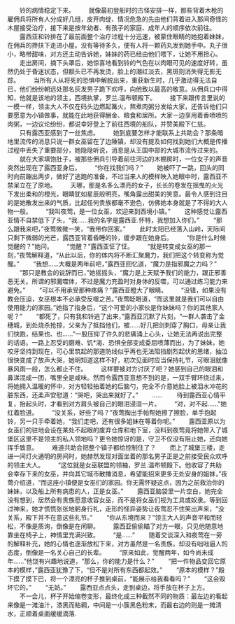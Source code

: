 　　铃的病情稳定下来。
　　就像最初登船时的古怪安排一样，那些背着木枪的雇佣兵将所有人分成好几组，皮开肉绽、情况危急的先由他们背着进入那间奇怪的木屋接受治疗，接下来是按年幼者、有孩子的家庭、成年人的顺序依次前往。
　　露西亚和铃排在了最前面整个治疗过程十分迅速，被蒙住眼睛的她抱着妹妹，在佣兵的搀扶下走进小屋。没有等待多久，便有人将一颗药丸发到她手中。丸子很小，略带甜味，对方还主动告诉她，妹妹的药已经由他们喂下，让她不用担心。
　　走出房间，摘下头罩后，她惊喜地看到铃的气色在以肉眼可见的速度好转，虽然仍处于昏迷状态，但额头已不再发烫，脸上的潮红淡去，黑斑则消失得无影无踪。
　　当所有人从将死的恐惧中解脱出来，重获新生时，几乎激动得无法自已，他们纷纷朝远处那名灰发男子跪下欢呼，向他致以最高的敬意。从佣兵口中得知，他就是该地的领主，西境执掌，罗兰.温布顿殿下。
　　接下来跟传言里说的一模一样，领主大人不仅在码头边燃起篝火，熬煮肉粥分发给大家，还告诉他们只要愿意为小镇做事，就能在此地获得酬金、粮食和居所。大家一边享用着香喷喷的肉粥，一边议论纷纷，都说幸好登上了前往西境的船队，并赞美殿下仁慈。
　　只有露西亚感到了一丝焦虑。
　　她到底要怎样才能联系上共助会？那条暗地里流传的消息只说一群女巫留在了边陲镇，却没有提及如何找到她们大概是传播过程中丢失了重要部分，她隐隐听说，消息是从王国中部的大城市流传过来的。
　　就在大家填饱肚子，被那些佣兵引导着前往河边的木棚房时，一位女子的声音突然出现在了露西亚身后。
　　“你在找我们吗？”
　　她被吓了一跳，回头的同时向前蹦出两步，做好了逃跑的准备，不过当来人的模样映入她眼中时，露西亚不禁呆立在了原地。
　　天哪，那是名多么漂亮的女子，长长的卷发在摇曳的火光下发出柔和的橙光，眼睛犹如星辰般明亮，嘴角露出甜美的笑意。最令人感到注目的是她散发出来的气质，比起任何贵族都毫不逊色，仿佛她本身就是了不得的大人物一般。
　　“我叫夜莺，是一位女巫，欢迎来到西境小镇。”
　　这种感觉让露西亚情不自禁低下了头，“我……我的名字是露西亚.怀特，我想加入你们。”
　　“那么跟我来吧，”夜莺微微一笑，“我带你回家。”
　　此时太阳已经落入山岭，天际间只剩下微弱的光芒，露西亚背着昏睡的铃，缓步跟在她身后。
　　“你是什么时候觉醒的？”她问。
　　“觉醒？”露西亚怔了怔。
　　“就是转变成女巫的那一刻，”夜莺解释道，“从此以后，你的体内将不断汇聚魔力，我们把这个转变称为觉醒。”
　　“我想……大概是两年前吧，”露西亚回忆道，“魔力是指邪魔之力吗？”
　　“那只是教会的说辞而已，”她摇摇头，“魔力是上天赋予我们的能力，跟正邪善恶无关。所谓的邪魔噬体，不过是魔力充盈时对身体的反噬，可以通过练习能力来避免。”
　　“可以不用承受那种疼痛？”露西亚瞪大了眼睛。
　　“没错，如果没有教会压迫，女巫根本不必承受反噬之苦。”夜莺眨眼道，“而这里就是我们可以自由使用能力的家园。”她指了指身后，“这个可爱的小家伙是你妹妹吗？你的其他家人呢？”
　　“都死了，只有我和铃逃了出来，”露西亚沉默了片刻，“一群人袭击了金穗城，到处烧杀抢掠，父亲为了抵挡他们，被……好几把剑刺穿了胸口，母亲让我们快跑，结果也、也……”一股压抑了许久的悲痛涌上心头，让她无法再说出完整的话语。一路上忍受的磨难、饥*渴、恐惧全部变成委屈喷薄而出，为了妹妹，她咬牙坚持到现在，可心里筑起的那道防线似乎再也无法阻挡剧烈起伏的思绪，抽泣很快变成了放声大哭，她明知道这样不好，初次见面时应当保持礼节，可眼泪就像暴风雨一般，怎么都止不住。
　　这样要被对方讨厌了吧？她感到自己的眼泪和鼻涕混成一团，嘴里全是咸味。然而令露西亚意想不到的是，一双手臂环绕过来，将她拥入温暖的怀中，对方轻轻拍着她的后脑勺，完全不介意她脸上被泪水冲花的脏东西，还柔声安慰道：“哭吧，哭出来就好了。”
　　……
　　待到露西亚心情平复，抬起头时，才看到对方肩头被自己的眼泪浸湿一片。
　　“对，对不起……”她红着脸道。
　　“没关系，好些了吗？”夜莺掏出手帕帮她擦了擦脸，单手抱起铃，另一只手牵着她，“我们走吧，还有很多姐妹在等着你呢。”
　　露西亚原以为女巫们的驻地会设在某处不起眼的废弃仓库和地下室，没料到夜莺竟将她带入了城堡区这里不是领主的私人领地吗？更令她惊讶的是，守卫不仅没有阻止她，还向她挥手致意。
　　难道共助会把整个镇子都给控制住了？
　　而上了城堡三楼，走进一间灯火通明的房间时，她赫然发现对面坐着的那名男子正是之前接受民众欢呼的领主大人。
　　“这位就是女巫联盟的领袖，罗兰.温布顿殿下。他收容了共助会幸存下来的女巫，并向其它城市散播消息，希望能招来更多无处安身的姐妹，”夜莺介绍道，“而这座小镇便是女巫们的家园。你无需怀疑这点，因为之前救治你的妹妹，以及船上所有病患的人，正是女巫。”
　　露西亚脑袋里一片空白，她完全没有想到，居然会有贵族愿意收容女巫，而不是将女巫们视为工具或奴隶。等到回过神来，她才慌慌张张地躬身行礼，走形的怪异姿势让夜莺忍不住笑出声来，“没关系，殿下并不在意这些礼节。”
　　“你从东境而来？”领主大人的声音平和而轻松，不像是质询，倒像是在闲聊。
　　露西亚偷偷瞄了对方一眼，只见他随意地靠坐在椅子上，神情里充满兴致。
　　“是……”
　　随着交谈深入和夜莺在一旁的解释补充，她的心情也逐渐放松下来，对方虽然是一名贵族，却没有咄咄逼人的态度，倒像是一名关心自己的长辈。
　　“原来如此，觉醒两年，如今尚未成年……”他饶有兴趣地说道，“那么，你的能力是什么？”
　　“把一件物品变回它原本的模样，”露西亚犹豫了下，“但不是对所有东西都起效。”
　　“原本的模样？”殿下摸了摸下巴，将一个漂亮的杯子推到桌前，“能展示给我看看吗？”
　　“这会毁坏它的。”
　　“无妨。”
　　露西亚点点头，走到桌边，将手放在杯子上方。
　　不一会儿，杯子开始缩卷变形，最终化成三种截然不同的物质：最左边的看起来像是一滩油汁，漆黑而粘稠，中间是一小簇黑色粉末，而最右边的则是一摊清水，正顺着桌面缓缓滴落.